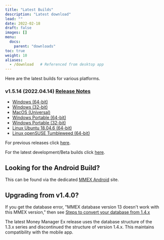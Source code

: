 ```yaml
---
title: "Latest Builds"
description: "Latest download"
lead: ""
date: 2022-02-18
draft: false
images: []
menu:
  docs:
    parent: "downloads"
toc: true
weight: 10
aliases:
  - /download   # Referenced from desktop app
---
```


Here are the latest builds for various platforms.

### v1.5.14 (2022.04.14) [Release Notes](https://github.com/moneymanagerex/moneymanagerex/releases/tag/v1.5.14)

- [Windows (64-bit)](https://github.com/moneymanagerex/moneymanagerex/releases/download/v1.5.14/mmex-1.5.14-win64.exe)
- [Windows (32-bit)](https://github.com/moneymanagerex/moneymanagerex/releases/download/v1.5.14/mmex-1.5.14-win32.exe)
- [MacOS (Universal)](https://github.com/moneymanagerex/moneymanagerex/releases/download/v1.5.14/mmex-1.5.14-Darwin.dmg)
- [Windows Portable (64-bit)](https://github.com/moneymanagerex/moneymanagerex/releases/download/v1.5.14/mmex-1.5.14-win64-portable.zip)
- [Windows Portable (32-bit)](https://github.com/moneymanagerex/moneymanagerex/releases/download/v1.5.14/mmex-1.5.14-win32-portable.zip)
- [Linux Ubuntu 18.04.6 (64-bit)](https://github.com/moneymanagerex/moneymanagerex/releases/download/v1.5.14/mmex_1.5.14-1.bionic_amd64.deb)
- [Linux openSUSE Tumbleweed (64-bit)](https://github.com/moneymanagerex/moneymanagerex/releases/download/v1.5.14/mmex-1.5.14-1.x86_64.rpm)

For previous releases click [here](../older).

For the latest development/Beta builds click [here](../development).

## Looking for the Android Build?

This can be found via the dedicated [MMEX Android](https://android.moneymanagerex.org/) site.

## Upgrading from v1.4.0?

If you get the database error, "MMEX database version 13 doesn't work with this MMEX version," 
then see [Steps to convert your database from 1.4.x](https://github.com/moneymanagerex/moneymanagerex/issues/2353)

The latest Money Manager Ex release uses the database structure of the 1.3.x series and discontinued the structure of version 1.4.x. 
This maintains compatibility with the mobile app.

